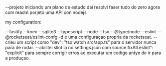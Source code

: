 --projeto iniciando um plano de estudo dai resolvi faser tudo do zero agora com readm porjeto uma API con nodejs

my configuration:

--fastify
--knex
--sqlite3
--typescript 
--node
--tsx 
--@type/node 
--eslint
--@rocketseat/eslint-confg -d e uma configuraçao propria da rocketseat. 
--crieu um script como "dev": "tsx watch src/app.ts" para o servidor nunca para de rodar. 
--abilitei slint la no settings.json com source.fixAll.eslint": 
"explicit" para sempre corrigir erros ao executar um codigo antye de ir para a produçao.
